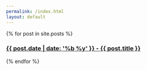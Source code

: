 ```yaml
---
permalink: /index.html
layout: default
---
```

<div class="posts">
  {% for post in site.posts %}
    <article class="post">
      <h3><a href="{{ site.baseurl }}{{ post.url }}">{{ post.date | date: '%b %y' }} - {{ post.title }}</a></h3>
    </article>
  {% endfor %}
</div>